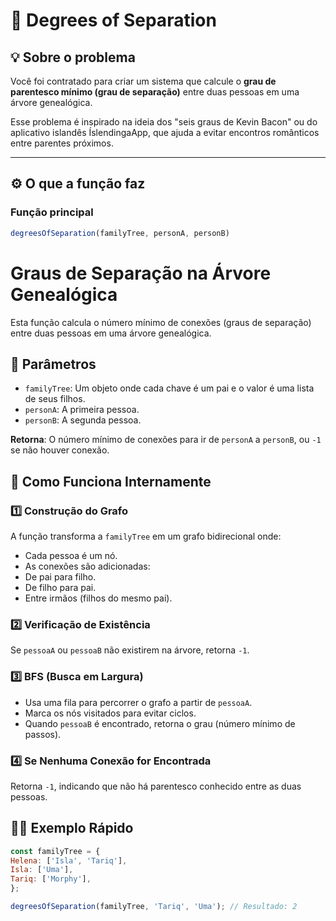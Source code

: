 # 🌳 Degrees of Separation

## 💡 Sobre o problema

Você foi contratado para criar um sistema que calcule o **grau de parentesco mínimo (grau de separação)** entre duas pessoas em uma árvore genealógica.  

Esse problema é inspirado na ideia dos "seis graus de Kevin Bacon" ou do aplicativo islandês ÍslendingaApp, que ajuda a evitar encontros românticos entre parentes próximos.

---

## ⚙️ O que a função faz

### Função principal

```js
degreesOfSeparation(familyTree, personA, personB)

```
# Graus de Separação na Árvore Genealógica

Esta função calcula o número mínimo de conexões (graus de separação) entre duas pessoas em uma árvore genealógica.

## 📌 Parâmetros

- `familyTree`: Um objeto onde cada chave é um pai e o valor é uma lista de seus filhos.
- `personA`: A primeira pessoa.
- `personB`: A segunda pessoa.

**Retorna**: O número mínimo de conexões para ir de `personA` a `personB`, ou `-1` se não houver conexão.

## 🔎 Como Funciona Internamente

### 1️⃣ Construção do Grafo
A função transforma a `familyTree` em um grafo bidirecional onde:
- Cada pessoa é um nó.
- As conexões são adicionadas:
- De pai para filho.
- De filho para pai.
- Entre irmãos (filhos do mesmo pai).

### 2️⃣ Verificação de Existência
Se `pessoaA` ou `pessoaB` não existirem na árvore, retorna `-1`.

### 3️⃣ BFS (Busca em Largura)
- Usa uma fila para percorrer o grafo a partir de `pessoaA`.
- Marca os nós visitados para evitar ciclos.
- Quando `pessoaB` é encontrado, retorna o grau (número mínimo de passos).

### 4️⃣ Se Nenhuma Conexão for Encontrada
Retorna `-1`, indicando que não há parentesco conhecido entre as duas pessoas.

## 🧑‍💻 Exemplo Rápido

```javascript
const familyTree = {
Helena: ['Isla', 'Tariq'],
Isla: ['Uma'],
Tariq: ['Morphy'],
};

degreesOfSeparation(familyTree, 'Tariq', 'Uma'); // Resultado: 2

